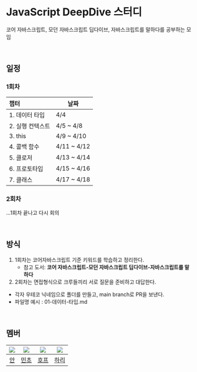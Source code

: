 # JavaScript DeepDive 스터디

코어 자바스크립트, 모던 자바스크립트 딥다이브, 자바스크립트를 말하다를 공부하는 모임

<br>

## 일정

### 1회차

| 챕터             | 날짜        |
| :--------------- | ----------- |
| 1. 데이터 타입   | 4/4         |
| 2. 실행 컨텍스트 | 4/5 ~ 4/8   |
| 3. this          | 4/9 ~ 4/10   |
| 4. 콜백 함수     | 4/11 ~ 4/12  |
| 5. 클로저        | 4/13 ~ 4/14 |
| 6. 프로토타입    | 4/15 ~ 4/16 |
| 7. 클래스        | 4/17 ~ 4/18 |

### 2회차

...1회차 끝나고 다시 회의

<br>

## 방식

1. 1회차는 코어자바스크립트 기준 키워드를 학습하고 정리한다.
   - 참고 도서: **코어 자바스크립트-모던 자바스크립트 딥다이브-자바스크립트를 말하다**
2. 2회차는 면접형식으로 크루들끼리 서로 질문을 준비하고 대답한다.

- 각자 우테코 닉네임으로 폴더를 만들고, main branch로 PR을 보낸다.
- 파일명 예시 : 01-데이터-타입.md

<br>

## 멤버

| ![](https://github.com/jin7969.png?size=100) | ![](https://github.com/jswith.png?size=100) | ![](https://github.com/moonheekim0118.png?size=100) | ![](https://github.com/LAH1203.png?size=100) |
| :------------------------------------------: | :-----------------------------------------: | :-------------------------------------------------: | :------------------------------------------: |
|       [안](https://github.com/jin7969)       |      [민초](https://github.com/jswith)      |      [호프](https://github.com/moonheekim0118)      |      [하리](https://github.com/LAH1203)      |
